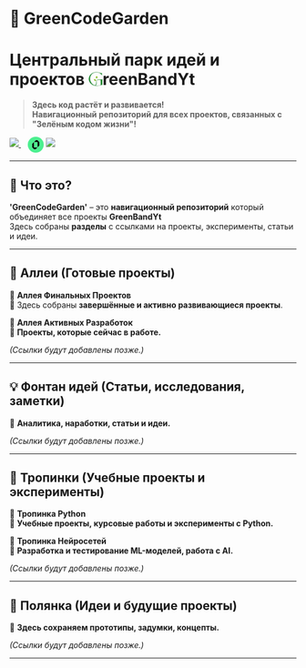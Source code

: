# 🌿 GreenCodeGarden 
# Центральный парк идей и проектов <img src="https://raw.githubusercontent.com/GreenBandYt/GreenBandYt/main/assets/images/b_logo_g.png" width="25" alt="G" style="vertical-align: -2px;">reenBandYt  

> **Здесь код растёт и развивается!**  
> **Навигационный репозиторий для всех проектов, связанных с "Зелёным кодом жизни"!**  

<p>
  <a href="https://github.com/GreenBandYt" target="_blank" rel="noopener noreferrer">
    <img src="https://img.shields.io/badge/GreenBandYt-Зелёный_код_жизни-32CD32?style=for-the-badge&logo=leaflet&logoColor=white">
  </a>
  &nbsp;&nbsp;
  <img src="https://raw.githubusercontent.com/GreenBandYt/GreenBandYt/main/assets/logos/zerocoder.png" width="28" height="28" alt="Zerocoder" style="vertical-align: middle; border-radius: 50%;">
  <a href="https://zerocoder.ru/" target="_blank" rel="noopener noreferrer">
    <img src="https://img.shields.io/badge/Zerocoder-Выпускник-%239B59B6?style=for-the-badge">
  </a>
</p>


---

## 📌 Что это?
**'GreenCodeGarden'** – это **навигационный репозиторий** который объединяет все проекты **GreenBandYt**  
Здесь собраны **разделы** с ссылками на проекты, эксперименты, статьи и идеи.

---

## **🌳 Аллеи (Готовые проекты)**  
🚀 **Аллея Финальных Проектов**  
📌 Здесь собраны **завершённые и активно развивающиеся проекты**.  

🚀 **Аллея Активных Разработок**  
📌 **Проекты, которые сейчас в работе.**  

*(Ссылки будут добавлены позже.)*  

---

## **💡 Фонтан идей (Статьи, исследования, заметки)**  
📌 **Аналитика, наработки, статьи и идеи.**  

*(Ссылки будут добавлены позже.)*  

---

## **🚀 Тропинки (Учебные проекты и эксперименты)**  
🌱 **Тропинка Python**  
📌 **Учебные проекты, курсовые работы и эксперименты с Python.**  

🤖 **Тропинка Нейросетей**  
📌 **Разработка и тестирование ML-моделей, работа с AI.**  

*(Ссылки будут добавлены позже.)*  

---

## **🌼 Полянка (Идеи и будущие проекты)**  
📌 **Здесь сохраняем прототипы, задумки, концепты.**  

*(Ссылки будут добавлены позже.)*  

---
